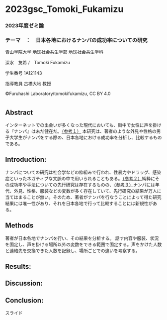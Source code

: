 # 2023gsc_Tomoki_Fukamizu
### 2023年度ゼミ論
### テーマ　：　日本各地におけるナンパの成功率についての研究
青山学院大学 地球社会共生学部 地球社会共生学科

深水　友希 /　Tomoki Fukamizu

学生番号 1A121143

指導教員 古橋大地 教授

©︎Furuhashi Laboratory/tomokifukamizu, CC BY 4.0

# 
## 


## Abstract
インターネットでの出会いが多くなった現代においても、街中で女性に声を掛ける『ナンパ』は未だ健在だ。[（参考１）](https://github.com/furuhashilab/2023gsc_Tomoki_Fukamizu/issues/5#issue-2116262922)
本研究は、著者のような外見や性格の男子大学生がナンパをする際の、日本各地における成功率を分析し、比較するものである。

## Introduction:
ナンパについての研究は社会学などの枠組みで行われ、性暴力やドラッグ、感染症といったネガティブな文脈の中で用いられることもある。[（参考２）](https://github.com/furuhashilab/2023gsc_Tomoki_Fukamizu/issues/6#issue-2116278621)純粋にその成功率や手法についての先行研究は存在するものの、[（参考３）]()ナンパには年代、外見、性格、服装などの変数が多く存在していて、先行研究の結果が万人に当てはまることが無い。そのため、著者がナンパを行なうことによって得た研究結果には唯一性があり、それを日本各地で行って比較することには新規性がある。


## Methods
著者が日本各地でナンパを行い、その結果を分析する。
話す内容や服装、状況を固定し、声を掛ける場所以外の変数をできる範囲で固定する。声をかけた人数と連絡先を交換できた人数を記録し、場所ごとでの違いを考察する。

## Results:



## Discussion:


## Conclusion:


スライド
